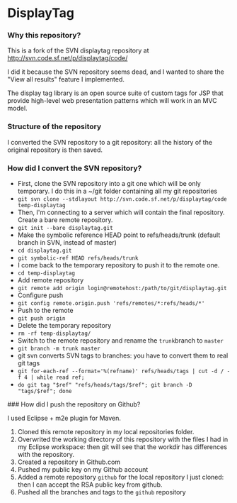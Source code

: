 DisplayTag
==========

### Why this repository?

This is a fork of the SVN displaytag repository at http://svn.code.sf.net/p/displaytag/code/

I did it because the SVN repository seems dead, and I wanted to share the "View all results" feature I implemented.

The display tag library is an open source suite of custom tags for JSP that provide high-level web presentation patterns which will work in an MVC model.

### Structure of the repository

I converted the SVN repository to a git repository: all the history of the original 
repository is then saved.

### How did I convert the SVN repository?

- First, clone the SVN repository into a git one which will be only temporary. I do this in a ~/git folder containing all my git repositories
- `git svn clone --stdlayout http://svn.code.sf.net/p/displaytag/code temp-displaytag`
- Then, I'm connecting to a server which will contain the final repository. Create a bare remote repository.
- `git init --bare displaytag.git`
- Make the symbolic reference HEAD point to refs/heads/trunk (default branch in SVN, instead of master)
- `cd displaytag.git`
- `git symbolic-ref HEAD refs/heads/trunk`
- I come back to the temporary repository to push it to the remote one.
- `cd temp-displaytag`
- Add remote repository
- `git remote add origin login@remotehost:/path/to/git/displaytag.git`
- Configure push
- `git config remote.origin.push 'refs/remotes/*:refs/heads/*'`
- Push to the remote
- `git push origin`
- Delete the temporary repository
- `rm -rf temp-displaytag/`
- Switch to the remote repository and rename the `trunk`branch to `master`
- `git branch -m trunk master`
- git svn converts SVN tags to branches: you have to convert them to real git tags
- `git for-each-ref --format='%(refname)' refs/heads/tags | cut -d / -f 4 | while read ref;`
- `do git tag "$ref" "refs/heads/tags/$ref"; git branch -D "tags/$ref"; done`

### How did I push the repository on Github?

I used Eclipse + m2e plugin for Maven.

1. Cloned this remote repository in my local repositories folder.
2. Overwrited the working directory of this repository with the files I had in my Eclipse workspace: then git will see that the workdir has differences with the repository.
3. Created a repository in Github.com
4. Pushed my public key on my Github account
5. Added a remote repository `github` for the local repository I just cloned: then I can accept the RSA public key from github.
6. Pushed all the branches and tags to the `github` repository
